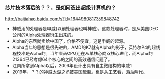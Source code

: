 ### 芯片技术落后的？？，是如何造出超级计算机的？
http://baijiahao.baidu.com/s?id=1644980817359848742
- 神威用的处理器是申威(以前处理器也叫神威)，这款处理器时，是从美国DEC公司的Alpha处理器衍生出来的。
- Alpha的东西就卖给中国了，价格不便宜，这是申威的起源。
- Alpha当年的思想是很先进的，AMD的K7就有Alpha的影子，英特尔P4的超线程技术是Alpha的。当年桌面CPU还在从单核心向双核心进化，而Alpha的21364已经考虑64个核心的之间的高效通信问题了。
- 江南所拿到Alpha以后，2006年设计出具有自主微结构的申威1
- 2019年，？？的神威太湖之光被美国赶超。但是从工艺看，落后两代。